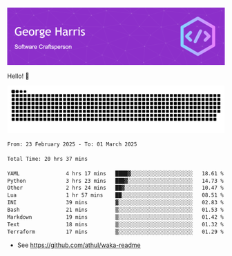 ![img](./assets/github-header.png)

Hello! :wave:

<div align="center">
  <img  src="https://raw.githubusercontent.com/1999AZZAR/1999AZZAR/readme/resources/grid-snake.svg" alt="snake" />
</div>

<!--START_SECTION:waka-->

```txt
From: 23 February 2025 - To: 01 March 2025

Total Time: 20 hrs 37 mins

YAML               4 hrs 17 mins   ████▓░░░░░░░░░░░░░░░░░░░░   18.61 %
Python             3 hrs 23 mins   ███▓░░░░░░░░░░░░░░░░░░░░░   14.73 %
Other              2 hrs 24 mins   ██▓░░░░░░░░░░░░░░░░░░░░░░   10.47 %
Lua                1 hr 57 mins    ██░░░░░░░░░░░░░░░░░░░░░░░   08.51 %
INI                39 mins         ▓░░░░░░░░░░░░░░░░░░░░░░░░   02.83 %
Bash               21 mins         ▒░░░░░░░░░░░░░░░░░░░░░░░░   01.53 %
Markdown           19 mins         ▒░░░░░░░░░░░░░░░░░░░░░░░░   01.42 %
Text               18 mins         ▒░░░░░░░░░░░░░░░░░░░░░░░░   01.32 %
Terraform          17 mins         ▒░░░░░░░░░░░░░░░░░░░░░░░░   01.29 %
```

<!--END_SECTION:waka-->

- See <https://github.com/athul/waka-readme>

